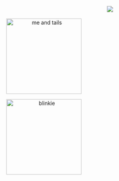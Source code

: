 
 ⠀⠀⠀⠀⠀⠀⠀⠀⠀⠀⠀⠀⠀⠀⠀⠀⠀⠀⠀⠀⠀⠀⠀⠀⠀⠀⠀⠀⠀⠀⠀⠀⠀⠀⠀⠀⠀⠀⠀⠀⠀![](https://komarev.com/ghpvc/?username=trtilla&color=blue&style=for-the-badge)

<p align="center">
    <img width="200" src="https://github.com/trtilla/trtilla/assets/142000268/f42e04d5-bd98-48da-ba8e-1fead2927613" alt="me and tails">
</p>
<p align="center">
    <img width="200" src="https://images-wixmp-ed30a86b8c4ca887773594c2.wixmp.com/f/65c61b78-1886-4f6e-bf9d-c1e26cdde70a/dd9wyyd-cbad0978-c2ea-4f57-8eb9-9e3e4472ad6d.gif?token=eyJ0eXAiOiJKV1QiLCJhbGciOiJIUzI1NiJ9.eyJzdWIiOiJ1cm46YXBwOjdlMGQxODg5ODIyNjQzNzNhNWYwZDQxNWVhMGQyNmUwIiwiaXNzIjoidXJuOmFwcDo3ZTBkMTg4OTgyMjY0MzczYTVmMGQ0MTVlYTBkMjZlMCIsIm9iaiI6W1t7InBhdGgiOiJcL2ZcLzY1YzYxYjc4LTE4ODYtNGY2ZS1iZjlkLWMxZTI2Y2RkZTcwYVwvZGQ5d3l5ZC1jYmFkMDk3OC1jMmVhLTRmNTctOGViOS05ZTNlNDQ3MmFkNmQuZ2lmIn1dXSwiYXVkIjpbInVybjpzZXJ2aWNlOmZpbGUuZG93bmxvYWQiXX0.VXv0d1e0uRUfuZ0G2p5e-kV4TzasuQvAqr9vMHkrhOc" alt="blinkie">
</p>




